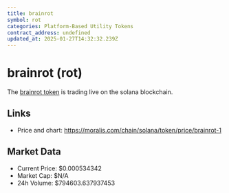 ```yaml
---
title: brainrot
symbol: rot
categories: Platform-Based Utility Tokens
contract_address: undefined
updated_at: 2025-01-27T14:32:32.239Z
---
```


# brainrot (rot)
The [brainrot token](https://moralis.com/chain/solana/token/price/brainrot-1) is trading live on the solana blockchain.

## Links
- Price and chart: https://moralis.com/chain/solana/token/price/brainrot-1

## Market Data
- Current Price: $0.000534342
- Market Cap: $N/A
- 24h Volume: $794603.637937453

